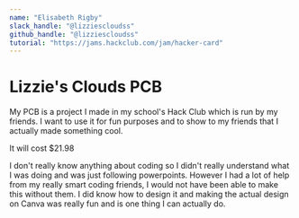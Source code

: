 ```yaml
---
name: "Elisabeth Rigby"
slack_handle: "@lizziescloudss"
github_handle: "@lizziescloudss"
tutorial: "https://jams.hackclub.com/jam/hacker-card"
---
```


# Lizzie's Clouds PCB

My PCB is a project I made in my school's Hack Club which is run by my friends. I want to use it for fun purposes and to show to my friends that I actually made something cool.

It will cost $21.98

I don't really know anything about coding so I didn't really understand what I was doing and was just following powerpoints. However I had a lot of help from my really smart coding friends, I would not have been able to make this without them.
I did know how to design it and making the actual design on Canva was really fun and is one thing I can actually do.

